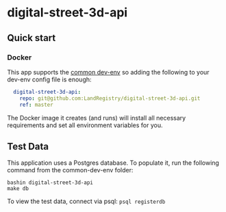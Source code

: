 # digital-street-3d-api

## Quick start

### Docker

This app supports the [common dev-env](https://github.com/LandRegistry/common-dev-env) so adding the following to your dev-env config file is enough:

```YAML
  digital-street-3d-api:
    repo: git@github.com:LandRegistry/digital-street-3d-api.git
    ref: master
```

The Docker image it creates (and runs) will install all necessary requirements and set all environment variables for you.

## Test Data

This application uses a Postgres database. To populate it, run the following command from the common-dev-env folder:

```shell
bashin digital-street-3d-api
make db
```

To view the test data, connect via psql: `psql registerdb`
